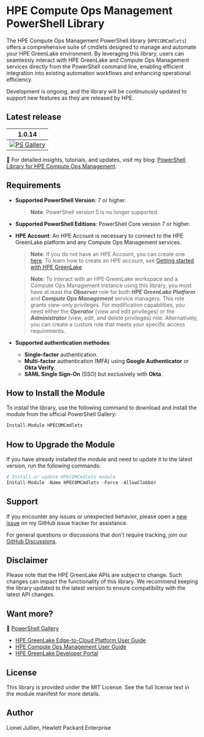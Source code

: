 <meta name="google-site-verification" content="ekN4eYyUb3noZEqgRg8BWMBhAzrWSCuNkvYByWGRGKk" />

# HPE Compute Ops Management PowerShell Library 

The HPE Compute Ops Management PowerShell library (`HPECOMCmdlets`) offers a comprehensive suite of cmdlets designed to manage and automate your HPE GreenLake environment. By leveraging this library, users can seamlessly interact with HPE GreenLake and Compute Ops Management services directly from the PowerShell command line, enabling efficient integration into existing automation workflows and enhancing operational efficiency.

Development is ongoing, and the library will be continuously updated to support new features as they are released by HPE.


## Latest release

1.0.14 |
------------ |
[![PS Gallery][GL-master-psgallery-badge]][GL-master-psgallery-link] |



📘 For detailed insights, tutorials, and updates, visit my blog: [PowerShell Library for HPE Compute Ops Management](https://jullienl.github.io/PowerShell-library-for-HPE-GreenLake).



## Requirements

- **Supported PowerShell Version**: 7 or higher. 

    > **Note**: PowerShell version 5 is no longer supported. 

- **Supported PowerShell Editions**: PowerShell Core version 7 or higher.

- **HPE Account**: An HPE Account is necessary to connect to the HPE GreenLake platform and any Compute Ops Management services.
     
    > **Note**: If you do not have an HPE Account, you can create one [here](https://common.cloud.hpe.com). To learn how to create an HPE account, see [Getting started with HPE GreenLake](https://support.hpe.com/hpesc/public/docDisplay?docId=a001.0.142en_us&page=GUID-497192AA-FDC2-49C5-B572-0D2F58A23745.html)

    > **Note**: To interact with an HPE GreenLake workspace and a Compute Ops Management instance using this library, you must have at least the ***Observer*** role for both ***HPE GreenLake Platform*** and ***Compute Ops Management*** service managers. This role grants view-only privileges. For modification capabilities, you need either the ***Operator*** (view and edit privileges) or the ***Administrator*** (view, edit, and delete privileges) role. Alternatively, you can create a custom role that meets your specific access requirements.

- **Supported authentication methodes**:
    - **Single-factor** authentication.
    - **Multi-factor** authentication (MFA) using **Google Authenticator** or **Okta Verify**.       
    - **SAML Single Sign-On** (SSO) but exclusively with **Okta**. 
       

## How to Install the Module  

To install the library, use the following command to download and install the module from the official PowerShell Gallery:

```powershell
Install-Module HPECOMCmdlets
```

##  How to Upgrade the Module 

If you have already installed the module and need to update it to the latest version, run the following commands:

```powershell
# Install or update HPECOMCmdlets module
Install-Module -Name HPECOMCmdlets -Force -AllowClobber
```


## Support

If you encounter any issues or unexpected behavior, please open a [new issue](https://github.com/jullienl/HPE-COM-PowerShell-Library/issues) on my GitHub issue tracker for assistance.

For general questions or discussions that don't require tracking, join our [GitHub Discussions](https://github.com/jullienl/HPE-COM-PowerShell-Library/discussions).


## Disclaimer

Please note that the HPE GreenLake APIs are subject to change. Such changes can impact the functionality of this library. We recommend keeping the library updated to the latest version to ensure compatibility with the latest API changes.


## Want more?

🔗 [PowerShell Gallery](https://www.powershellgallery.com/packages/HPECOMCmdlets)

* [HPE GreenLake Edge-to-Cloud Platform User Guide](https://support.hpe.com/hpesc/public/docDisplay?docId=a001.0.142en_us)
* [HPE Compute Ops Management User Guide](https://www.hpe.com/info/com-ug)
* [HPE GreenLake Developer Portal](https://developer.greenlake.hpe.com/)


<!-- markdown variables links -->

[GL-master-psgallery-badge]: https://img.shields.io/powershellgallery/dt/HPECOMCmdlets?label=PSGallery
[GL-master-psgallery-link]: https://www.powershellgallery.com/packages/HPECOMCmdlets


<!-- MISC DO NOT TOUCH -->
[new-issue-badge-url]: https://img.shields.io/badge/issues-new-yellowgreen?style=flat&logo=github
[new-issue-link]: https://github.com/jullienl/HPE-COM-PowerShell-library/issues
[github-chat-badge-url]: https://img.shields.io/badge/chat-on%20github%20discussions-green?style=flat&logo=gitter
[github-chat-link]: https://github.com/jullienl/HPE-COM-PowerShell-library/discussions


## License
This library is provided under the MIT License. See the full license text in the module manifest for more details.

## Author
Lionel Jullien, Hewlett Packard Enterprise
